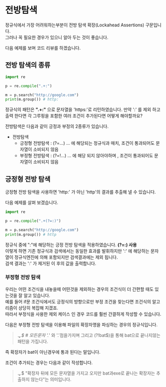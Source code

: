 # 전방탐색

정규식에서 가장 어려워하는부분이 전방 탐색 확장(Lockahead Assertions) 구문입니다.\
그러나 꼭 필요한 경우가 있으니 알아 두는 것이 좋습니다.

다음 예제를 보며 코드 리뷰를 하겠습니다.

## 전방 탐색의 종류

```python
import re

p = re.compile(".+:")

m = p.search("http://google.com")
print(m.group()) # http:
```

정규식의 패턴은 **".+:"** 으로 문자열을 'https:'로 리턴하였습니다. 만약 ':' 를 제외 하고 출력 한다면 각 그루핑을 포함한 여러 조건이 추가된다면 어떻게 해야할까요?

전방탐색은 다음과 같이 긍정과 부정의 2종류가 있습니다.

* 전방탐색
  * 긍정형 전방탐색 : (?=...) ... 에 해당되는 정규식과 매치, 조건이 통과되어도 문자열이 소비되지 않음
  * 부정형 전방탐색 : (?=!...) ... 에 해당 되지 않아야하며 , 조건이 통과되어도 문자열이 소비되지 않음

## 긍정형 전방 탐색

긍정형 전방 탐색을 사용하면 'http:' 가 아닌 'http'의 결과를 추출해 낼 수 있습니다.

다음 예제를 살펴 보겠습니다.

```python
import re

p = re.compile(".+(?=:)")

m = p.search("http://google.com")
print(m.group()) # http
```

정규식 중에 ":"에 해당하는 긍정 전방 탐색을 적용하였습니다. **(?=:) 사용**\
이렇게 하면 기존 정규식과 검색에서는 동일한 효과를 발휘하지만 ':' 에 해당하는 문자열이 정규식엔진에 의해 포함되지만 검색결과에는 제외 됩니다.\
검색 결과는 ':' 가 제거된 이 후의 값을 출력합니다.

### 부정형 전방 탐색

우리는 어떤 조건식을 내놓을떼 어떤것을 제외하는 경우의 조건식이 더 간편할 때도 있는것을 잘 알고 있습니다.\
예를 들어 if문 조건식에서도 긍정식의 방향으로만 부정 조건을 찾는다면 조건식의 알고리즘이 상당히 복잡해 지겠죠.\
따라서 부정식을 사용한 제외 케이스 인 경우 코드를 훨씬 간결하게 작성할 수 있습니다.

다음은 부정형 전방 탐색을 이용해 파일의 확장자명을 파싱하는 경우의 정규식입니다.

> .[_._](../../regExporessions)_.$ # 모든문자 '._' 와 '.'점을가지며 그리고 (?!bat$)을 통해 bat으로 끝나지않는 패턴을 가집니다.

즉 확장자가 bat이 아닌경우에 통과 된다는 말입니다.

조건이 추가되는 경우는 다음과 같이 작성합니다.

> .[_._](../../regExporessions)_._$ "확장자 뒤에 모든 문자열을 가지고 오지만 bat과exe로 끝나는 확장자는 추출하지 않는다"는 의미입니다.

